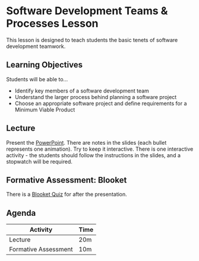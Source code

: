 # Software Development Teams & Processes Lesson
This lesson is designed to teach students the basic tenets of software development teamwork.

## Learning Objectives
Students will be able to...

- Identify key members of a software development team
- Understand the larger process behind planning a software project
- Choose an appropriate software project and define requirements for a Minimum Viable Product

## Lecture
Present the [PowerPoint](Presentation.pptx). There are notes in the slides (each bullet represents one animation). Try to keep it interactive. There is one interactive activity - the students should follow the instructions in the slides, and a stopwatch will be required.

## Formative Assessment: Blooket
There is a [Blooket Quiz](https://dashboard.blooket.com/set/6303d93d6146ba2ff2a5322e) for after the presentation.

## Agenda

| Activity | Time |
|-|-|
| Lecture | 20m |
| Formative Assessment | 10m |
